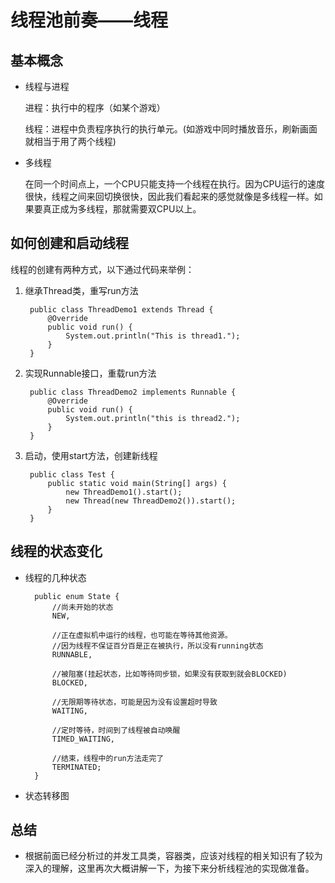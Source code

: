 # 线程池前奏——线程


## 基本概念
+ 线程与进程
	
	进程：执行中的程序（如某个游戏）
	
	线程：进程中负责程序执行的执行单元。(如游戏中同时播放音乐，刷新画面就相当于用了两个线程)
+ 多线程

	在同一个时间点上，一个CPU只能支持一个线程在执行。因为CPU运行的速度很快，线程之间来回切换很快，因此我们看起来的感觉就像是多线程一样。如果要真正成为多线程，那就需要双CPU以上。
	

## 如何创建和启动线程
线程的创建有两种方式，以下通过代码来举例：

1. 继承Thread类，重写run方法

		public class ThreadDemo1 extends Thread {
		    @Override
		    public void run() {
		        System.out.println("This is thread1.");
		    }
		}

2. 实现Runnable接口，重载run方法

		public class ThreadDemo2 implements Runnable {
		    @Override
		    public void run() {
		        System.out.println("this is thread2.");
		    }
		}

3. 启动，使用start方法，创建新线程

		public class Test {
		    public static void main(String[] args) {
		        new ThreadDemo1().start();
		        new Thread(new ThreadDemo2()).start();
		    }
		}


## 线程的状态变化
+ 线程的几种状态

		public enum State {
	        //尚未开始的状态
	        NEW,
	
	        //正在虚拟机中运行的线程，也可能在等待其他资源。
			//因为线程不保证百分百是正在被执行，所以没有running状态
	        RUNNABLE,
	
	        //被阻塞(挂起状态，比如等待同步锁，如果没有获取到就会BLOCKED)
	        BLOCKED,
	
	        //无限期等待状态，可能是因为没有设置超时导致
	        WAITING,
	
	        //定时等待，时间到了线程被自动唤醒
	        TIMED_WAITING,
	
	        //结束，线程中的run方法走完了
	        TERMINATED;
	    }

+ 状态转移图




## 总结
+ 根据前面已经分析过的并发工具类，容器类，应该对线程的相关知识有了较为深入的理解，这里再次大概讲解一下，为接下来分析线程池的实现做准备。